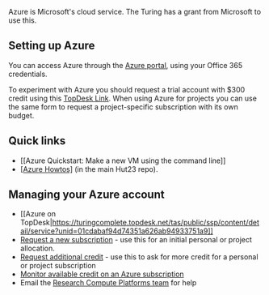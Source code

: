 Azure is Microsoft's cloud service. The Turing has a grant from Microsoft to use this.

## Setting up Azure

You can access Azure through the [Azure portal](https://portal.azure.com), using your Office 365 credentials.

To experiment with Azure you should request a trial account with $300 credit using this [TopDesk Link](https://turingcomplete.topdesk.net/tas/public/ssp/content/serviceflow?unid=ac51b39d8bfc46f9bf41132ef8601b5e&from=7edfe644-ac0d-4895-af98-acd425ee0b19&openedFromService=true). When using Azure for projects you can use the same form to request a project-specific subscription with its own budget.

## Quick links

- [[Azure Quickstart: Make a new VM using the command line]]
- [[Azure Howtos]](https://github.com/alan-turing-institute/howtos/tree/master/azure) (in the main Hut23 repo).

## Managing your Azure account
- [[Azure on TopDesk|https://turingcomplete.topdesk.net/tas/public/ssp/content/detail/service?unid=01cdabaf94d74351a626ab94933751a9]]
- [Request a new subscription](https://turingcomplete.topdesk.net/tas/public/ssp/content/serviceflow?unid=5c60fe7e31094c019fad0f49fab638d7) - use this for an initial personal or project allocation.
- [Request additional credit](https://turingcomplete.topdesk.net/tas/public/ssp/content/serviceflow?unid=859fad77c07743f4a978a7f48f73db83) - use this to ask for more credit for a personal or project subscription
- [Monitor available credit on an Azure subscription](https://turingazureusage.azurewebsites.net/)
- Email the [Research Compute Platforms team](mailto:ResearchComputePlatforms@turing.ac.uk) for help
